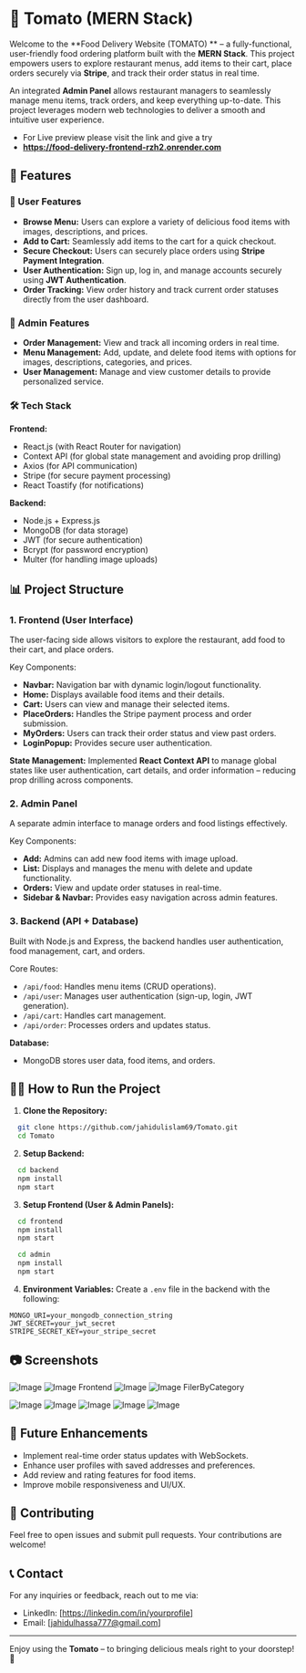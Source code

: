 # 🍔 Tomato (MERN Stack)

Welcome to the **Food Delivery Website (TOMATO) ** – a fully-functional, user-friendly food ordering platform built with the **MERN Stack**. This project empowers users to explore restaurant menus, add items to their cart, place orders securely via **Stripe**, and track their order status in real time.

An integrated **Admin Panel** allows restaurant managers to seamlessly manage menu items, track orders, and keep everything up-to-date. This project leverages modern web technologies to deliver a smooth and intuitive user experience.
- For Live preview please visit the link and give a try
- **https://food-delivery-frontend-rzh2.onrender.com**

## 🌟 Features

### 🚀 User Features
- **Browse Menu:** Users can explore a variety of delicious food items with images, descriptions, and prices.
- **Add to Cart:** Seamlessly add items to the cart for a quick checkout.
- **Secure Checkout:** Users can securely place orders using **Stripe Payment Integration**.
- **User Authentication:** Sign up, log in, and manage accounts securely using **JWT Authentication**.
- **Order Tracking:** View order history and track current order statuses directly from the user dashboard.

### 🔐 Admin Features
- **Order Management:** View and track all incoming orders in real time.
- **Menu Management:** Add, update, and delete food items with options for images, descriptions, categories, and prices.
- **User Management:** Manage and view customer details to provide personalized service.

### 🛠️ Tech Stack

**Frontend:**
- React.js (with React Router for navigation)
- Context API (for global state management and avoiding prop drilling)
- Axios (for API communication)
- Stripe (for secure payment processing)
- React Toastify (for notifications)

**Backend:**
- Node.js + Express.js
- MongoDB (for data storage)
- JWT (for secure authentication)
- Bcrypt (for password encryption)
- Multer (for handling image uploads)

## 📊 Project Structure

### 1. **Frontend (User Interface)**
The user-facing side allows visitors to explore the restaurant, add food to their cart, and place orders.

Key Components:
- **Navbar:** Navigation bar with dynamic login/logout functionality.
- **Home:** Displays available food items and their details.
- **Cart:** Users can view and manage their selected items.
- **PlaceOrders:** Handles the Stripe payment process and order submission.
- **MyOrders:** Users can track their order status and view past orders.
- **LoginPopup:** Provides secure user authentication.

**State Management:**
Implemented **React Context API** to manage global states like user authentication, cart details, and order information – reducing prop drilling across components.

### 2. **Admin Panel**
A separate admin interface to manage orders and food listings effectively.

Key Components:
- **Add:** Admins can add new food items with image upload.
- **List:** Displays and manages the menu with delete and update functionality.
- **Orders:** View and update order statuses in real-time.
- **Sidebar & Navbar:** Provides easy navigation across admin features.

### 3. **Backend (API + Database)**
Built with Node.js and Express, the backend handles user authentication, food management, cart, and orders.

Core Routes:
- `/api/food`: Handles menu items (CRUD operations).
- `/api/user`: Manages user authentication (sign-up, login, JWT generation).
- `/api/cart`: Handles cart management.
- `/api/order`: Processes orders and updates status.

**Database:**
- MongoDB stores user data, food items, and orders.

## 🧑‍💻 How to Run the Project

1. **Clone the Repository:**
```bash
  git clone https://github.com/jahidulislam69/Tomato.git
  cd Tomato
```

2. **Setup Backend:**
```bash
  cd backend
  npm install
  npm start
```

3. **Setup Frontend (User & Admin Panels):**
```bash
  cd frontend
  npm install
  npm start

  cd admin
  npm install
  npm start
```

4. **Environment Variables:**
Create a `.env` file in the backend with the following:
```env
MONGO_URI=your_mongodb_connection_string
JWT_SECRET=your_jwt_secret
STRIPE_SECRET_KEY=your_stripe_secret
```

## 📷 Screenshots
![Image](https://github.com/user-attachments/assets/6e49a5ad-8cfc-40cd-ace8-095cab6d1946)
![Image](https://github.com/user-attachments/assets/06b33f73-0fcd-483a-86a8-95ff102ff1b2)
Frontend
![Image](https://github.com/user-attachments/assets/761a04cc-fd68-466a-bfd6-fb18687c848c)
![Image](https://github.com/user-attachments/assets/8b933fef-92e8-423d-95bb-5f5075f88e93)
FilerByCategory

![Image](https://github.com/user-attachments/assets/550f29f4-82cb-44e0-8271-7287fca93124)
![Image](https://github.com/user-attachments/assets/05279a9e-ef9f-4d17-85a7-080f2cf0ae3a)
![Image](https://github.com/user-attachments/assets/a293c67c-273e-4cdf-8d48-38291aab2992)
![Image](https://github.com/user-attachments/assets/a5020ff7-6ef9-4677-bcf9-1771b7eef688)
![Image](https://github.com/user-attachments/assets/c42208e4-d090-4b1b-8f80-563883b9414d)

## 📌 Future Enhancements
- Implement real-time order status updates with WebSockets.
- Enhance user profiles with saved addresses and preferences.
- Add review and rating features for food items.
- Improve mobile responsiveness and UI/UX.

## 🤝 Contributing
Feel free to open issues and submit pull requests. Your contributions are welcome!

## 📞 Contact
For any inquiries or feedback, reach out to me via:
- LinkedIn: [https://linkedin.com/in/yourprofile]
- Email: [jahidulhassa777@gmail.com]

---

Enjoy using the **Tomato** – to bringing delicious meals right to your doorstep! 🚀

